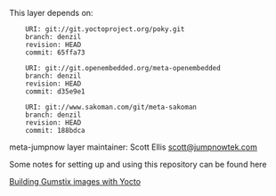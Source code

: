 This layer depends on:

        URI: git://git.yoctoproject.org/poky.git
        branch: denzil
        revision: HEAD
        commit: 65ffa73

        URI: git://git.openembedded.org/meta-openembedded
        branch: denzil
        revision: HEAD
        commit: d35e9e1

        URI: git://www.sakoman.com/git/meta-sakoman
        branch: denzil
        revision: HEAD
        commit: 188bdca

meta-jumpnow layer maintainer: Scott Ellis <scott@jumpnowtek.com>

Some notes for setting up and using this repository can be found here 

[Building Gumstix images with Yocto](http://www.jumpnowtek.com/index.php?option=com_content&view=article&id=85)

